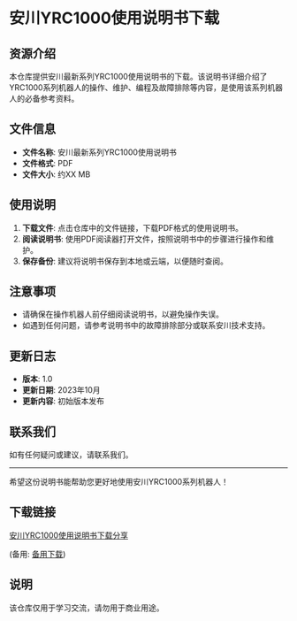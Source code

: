 # 安川YRC1000使用说明书下载

## 资源介绍

本仓库提供安川最新系列YRC1000使用说明书的下载。该说明书详细介绍了YRC1000系列机器人的操作、维护、编程及故障排除等内容，是使用该系列机器人的必备参考资料。

## 文件信息

- **文件名称**: 安川最新系列YRC1000使用说明书
- **文件格式**: PDF
- **文件大小**: 约XX MB

## 使用说明

1. **下载文件**: 点击仓库中的文件链接，下载PDF格式的使用说明书。
2. **阅读说明书**: 使用PDF阅读器打开文件，按照说明书中的步骤进行操作和维护。
3. **保存备份**: 建议将说明书保存到本地或云端，以便随时查阅。

## 注意事项

- 请确保在操作机器人前仔细阅读说明书，以避免操作失误。
- 如遇到任何问题，请参考说明书中的故障排除部分或联系安川技术支持。

## 更新日志

- **版本**: 1.0
- **更新日期**: 2023年10月
- **更新内容**: 初始版本发布

## 联系我们

如有任何疑问或建议，请联系我们。

---

希望这份说明书能帮助您更好地使用安川YRC1000系列机器人！

## 下载链接
[安川YRC1000使用说明书下载分享](https://pan.quark.cn/s/004e83ccd06f) 

(备用: [备用下载](https://pan.baidu.com/s/1_MYR1gEXmQjyrgpsLcDfJQ?pwd=1234))

## 说明

该仓库仅用于学习交流，请勿用于商业用途。
